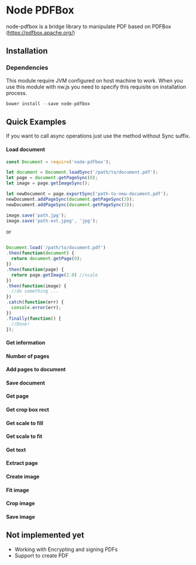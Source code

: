 Node PDFBox
=======

node-pdfbox is a bridge library to manipulate PDF based on PDFBox (https://pdfbox.apache.org/)

Installation
------------

### Dependencies

This module require JVM configured on host machine to work. When you use this module with nw.js you need to specify this requisite on installation process.

```js
bower install --save node-pdfbox
```

Quick Examples
-------

If you want to call async operations just use the method without Sync suffix.

#### Load document

```js
const Document = require('node-pdfbox');

let document = Document.loadSync('/path/to/document.pdf');
let page = document.getPageSync(0);
let image = page.getImageSync();

let newDocument = page.exportSync('path-to-new-document.pdf');
newDocument.addPageSync(document.getPageSync(3));
newDocument.addPageSync(document.getPageSync(3));

image.save('path.jpg');
image.save('path-ext.jpeg', 'jpg');

```

or

```js

Document.load('/path/to/document.pdf')
.then(function(document) {
  return document.getPage(0);
})
.then(function(page) {
  return page.getImage(2.0) //scale
})
.then(function(image) {
  //do something ...
})
.catch(function(err) {
  console.error(err);
})
.finally(function() {
  //Done!
});

```

#### Get information

#### Number of pages

#### Add pages to document

#### Save document

#### Get page

#### Get crop box rect

#### Get scale to fill

#### Get scale to fit

#### Get text

#### Extract page

#### Create image

#### Fit image

#### Crop image

#### Save image




Not implemented yet
------------
  - Working with Encrypting and signing PDFs
  - Support to create PDF
